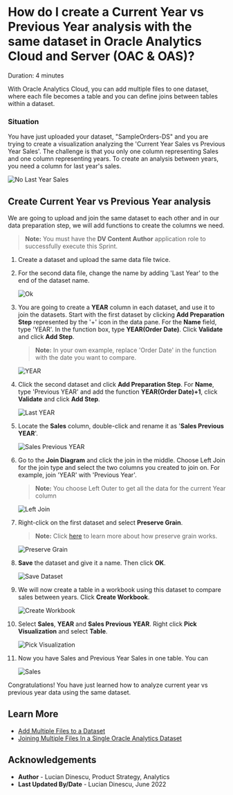 # How do I create a Current Year vs Previous Year analysis with the same dataset in Oracle Analytics Cloud and Server (OAC & OAS)?

Duration: 4 minutes

With Oracle Analytics Cloud, you can add multiple files to one dataset, where each file becomes a table and you can define joins between tables within a dataset.

### Situation
You have just uploaded your dataset, "SampleOrders-DS" and you are trying to create a visualization analyzing the 'Current Year Sales vs Previous Year Sales'. The challenge is that you only one column representing Sales and one column representing years. To create an analysis between years, you need a column for last year's sales.

   ![No Last Year Sales](images/no-last-year-sales.png)

## Create Current Year vs Previous Year analysis
We are going to upload and join the same dataset to each other and in our data preparation step, we will add functions to create the columns we need.

>**Note:** You must have the **DV Content Author** application role to successfully execute this Sprint.

1. Create a dataset and upload the same data file twice.

2. For the second data file, change the name by adding 'Last Year' to the end of the dataset name.

   ![Ok](images/dataset-same-file-ok.png)  

3. You are going to create a **YEAR** column in each dataset, and use it to join the datasets. Start with the first dataset by clicking **Add Preparation Step** represented by the '+' icon in the data pane. For the **Name** field, type 'YEAR'. In the function box, type **YEAR(Order Date)**. Click **Validate** and click **Add Step**.
      >**Note:** In your own example, replace 'Order Date' in the function with the date you want to compare.

      ![YEAR](images/column-year.png)

4. Click the second dataset and click **Add Preparation Step**. For **Name**, type 'Previous YEAR' and add the function **YEAR(Order Date)+1**, click **Validate** and click **Add Step**.

   ![Last YEAR](images/column-last-year.png)

5. Locate the **Sales** column, double-click and rename it as '**Sales Previous YEAR**'.

   ![Sales Previous YEAR](images/column-sales-previous-year.png)  

6. Go to the **Join Diagram** and click the join in the middle. Choose Left Join for the join type and select the two columns you created to join on. For example, join 'YEAR' with 'Previous Year'.

    > **Note:** You choose Left Outer to get all the data for the current Year column

   ![Left Join](images/left-join.png)  


7. Right-click on the first dataset and select **Preserve Grain**.

      >**Note:** Click [here](https://docs.oracle.com/en/cloud/paas/analytics-cloud/acubi/what-is-preserve-grain.html) to learn more about how preserve grain works.

      ![Preserve Grain](images/preserve-grain.png)

8. **Save** the dataset and give it a name. Then click **OK**.

    ![Save Dataset](images/dataset-save.png)  

9. We will now create a table in a workbook using this dataset to compare sales between years. Click **Create Workbook**.

    ![Create Workbook](images/create-workbook.png)  

10. Select **Sales**, **YEAR** and **Sales Previous YEAR**. Right click **Pick Visualization** and select **Table**.

    ![Pick Visualization](images/pick-visualization.png)  

11. Now you have Sales and Previous Year Sales in one table. You can

    ![Sales](images/last-year-sales.png)  

Congratulations! You have just learned how to analyze current year vs previous year data using the same dataset.


## Learn More
* [Add Multiple Files to a Dataset](https://docs.oracle.com/en/cloud/paas/analytics-cloud/acubi/create-dataset-files.html#GUID-3314A9C3-9780-40C6-A71E-AA0B29689165)
* [Joining Multiple Files In a Single Oracle Analytics Dataset](https://www.youtube.com/watch?v=mJmuDIdqCqU)

## Acknowledgements
* **Author** - Lucian Dinescu, Product Strategy, Analytics
* **Last Updated By/Date** - Lucian Dinescu,  June 2022
